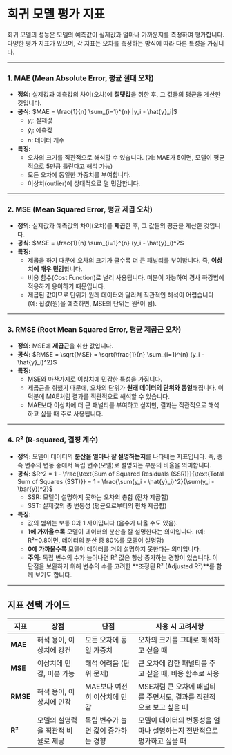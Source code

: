 # 회귀 모델 평가 지표

회귀 모델의 성능은 모델의 예측값이 실제값과 얼마나 가까운지를 측정하여 평가합니다. 다양한 평가 지표가 있으며, 각 지표는 오차를 측정하는 방식에 따라 다른 특성을 가집니다.

---

### 1. MAE (Mean Absolute Error, 평균 절대 오차)

- **정의:** 실제값과 예측값의 차이(오차)에 **절댓값**을 취한 후, 그 값들의 평균을 계산한 것입니다.
- **공식:** $`MAE = \frac{1}{n} \sum_{i=1}^{n} |y_i - \hat{y}_i|`$
  - $`y_i`$: 실제값
  - $`\hat{y}_i`$: 예측값
  - $`n`$: 데이터 개수
- **특징:**
  - 오차의 크기를 직관적으로 해석할 수 있습니다. (예: MAE가 5이면, 모델이 평균적으로 5만큼 틀린다고 해석 가능)
  - 모든 오차에 동일한 가중치를 부여합니다.
  - 이상치(outlier)에 상대적으로 덜 민감합니다.

---

### 2. MSE (Mean Squared Error, 평균 제곱 오차)

- **정의:** 실제값과 예측값의 차이(오차)를 **제곱**한 후, 그 값들의 평균을 계산한 것입니다.
- **공식:** $`MSE = \frac{1}{n} \sum_{i=1}^{n} (y_i - \hat{y}_i)^2`$
- **특징:**
  - 제곱을 하기 때문에 오차의 크기가 클수록 더 큰 패널티를 부여합니다. 즉, **이상치에 매우 민감**합니다.
  - 비용 함수(Cost Function)로 널리 사용됩니다. 미분이 가능하여 경사 하강법에 적용하기 용이하기 때문입니다.
  - 제곱된 값이므로 단위가 원래 데이터와 달라져 직관적인 해석이 어렵습니다 (예: 집값(원)을 예측하면, MSE의 단위는 원²이 됨).

---

### 3. RMSE (Root Mean Squared Error, 평균 제곱근 오차)

- **정의:** MSE에 **제곱근**을 취한 값입니다.
- **공식:** $`RMSE = \sqrt{MSE} = \sqrt{\frac{1}{n} \sum_{i=1}^{n} (y_i - \hat{y}_i)^2}`$
- **특징:**
  - MSE와 마찬가지로 이상치에 민감한 특성을 가집니다.
  - 제곱근을 취했기 때문에, 오차의 단위가 **원래 데이터의 단위와 동일**해집니다. 이 덕분에 MAE처럼 결과를 직관적으로 해석할 수 있습니다.
  - MAE보다 이상치에 더 큰 패널티를 부여하고 싶지만, 결과는 직관적으로 해석하고 싶을 때 주로 사용됩니다.

---

### 4. R² (R-squared, 결정 계수)

- **정의:** 모델이 데이터의 **분산을 얼마나 잘 설명하는지**를 나타내는 지표입니다. 즉, 종속 변수의 변동 중에서 독립 변수(모델)로 설명되는 부분의 비율을 의미합니다.
- **공식:** $`R^2 = 1 - \frac{\text{Sum of Squared Residuals (SSR)}}{\text{Total Sum of Squares (SST)}} = 1 - \frac{\sum(y_i - \hat{y}_i)^2}{\sum(y_i - \bar{y})^2}`$
  - SSR: 모델이 설명하지 못하는 오차의 총합 (잔차 제곱합)
  - SST: 실제값의 총 변동성 (평균으로부터의 편차 제곱합)
- **특징:**
  - 값의 범위는 보통 0과 1 사이입니다 (음수가 나올 수도 있음).
  - **1에 가까울수록** 모델이 데이터의 분산을 잘 설명한다는 의미입니다. (예: R²=0.8이면, 데이터의 분산 중 80%를 모델이 설명함)
  - **0에 가까울수록** 모델이 데이터를 거의 설명하지 못한다는 의미입니다.
  - **주의:** 독립 변수의 수가 늘어나면 R² 값은 항상 증가하는 경향이 있습니다. 이 단점을 보완하기 위해 변수의 수를 고려한 **조정된 R² (Adjusted R²)**를 함께 보기도 합니다.

---

## 지표 선택 가이드

| 지표 | 장점 | 단점 | 사용 시 고려사항 |
|---|---|---|---|
| **MAE** | 해석 용이, 이상치에 강건 | 모든 오차에 동일 가중치 | 오차의 크기를 그대로 해석하고 싶을 때 |
| **MSE** | 이상치에 민감, 미분 가능 | 해석 어려움 (단위 문제) | 큰 오차에 강한 패널티를 주고 싶을 때, 비용 함수로 사용 |
| **RMSE**| 해석 용이, 이상치에 민감 | MAE보다 여전히 이상치에 민감 | MSE처럼 큰 오차에 패널티를 주면서도, 결과를 직관적으로 보고 싶을 때 |
| **R²** | 모델의 설명력을 직관적 비율로 제공 | 독립 변수가 늘면 값이 증가하는 경향 | 모델이 데이터의 변동성을 얼마나 설명하는지 전반적으로 평가하고 싶을 때 |
